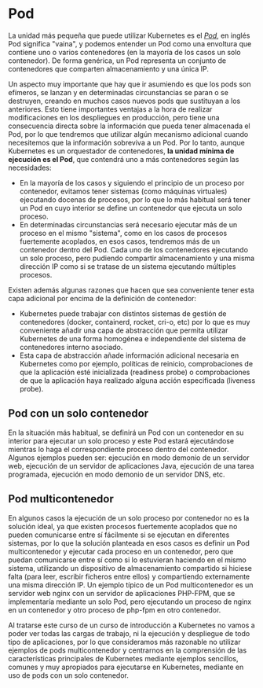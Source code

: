 # Pod

La unidad más pequeña que puede utilizar Kubernetes es el [*Pod*](https://kubernetes.io/es/docs/concepts/workloads/pods/pod/), en
inglés Pod significa "vaina", y podemos entender un Pod como una
envoltura que contiene uno o varios contenedores (en la mayoría de los
casos un solo contenedor). De forma genérica, un Pod representa un
conjunto de contenedores que comparten almacenamiento y una única
IP.

Un aspecto muy importante que hay que ir asumiendo es que los pods son
efímeros, se lanzan y en determinadas circunstancias se paran o se
destruyen, creando en muchos casos nuevos pods que sustituyan a los
anteriores. Esto tiene importantes ventajas a la hora de realizar
modificaciones en los despliegues en producción, pero tiene una
consecuencia directa sobre la información que pueda tener almacenada
el Pod, por lo que tendremos que utilizar algún mecanismo adicional
cuando necesitemos que la información sobreviva a un Pod. Por lo
tanto, aunque Kubernetes es un orquestador de contenedores, **la
unidad mínima de ejecución es el Pod**, que contendrá uno a más
contenedores según las necesidades:

* En la mayoría de los casos y siguiendo el principio de un proceso
  por contenedor, evitamos tener sistemas (como máquinas virtuales)
  ejecutando docenas de procesos, por lo que lo más habitual será
  tener un Pod en cuyo interior se define un contenedor que ejecuta un
  solo proceso.
* En determinadas circunstancias será necesario ejecutar más de un
  proceso en el mismo "sistema", como en los casos de procesos
  fuertemente acoplados, en esos casos, tendremos más de un
  contenedor dentro del Pod. Cada uno de los contenedores ejecutando
  un solo proceso, pero pudiendo compartir almacenamiento y una misma
  dirección IP como si se tratase de un sistema ejecutando múltiples
  procesos.

Existen además algunas razones que hacen que sea conveniente tener
esta capa adicional por encima de la definición de contenedor:

* Kubernetes puede trabajar con distintos sistemas de gestión de
  contenedores (docker, containerd, rocket, cri-o, etc) por lo que es
  muy conveniente añadir una capa de abstracción que permita utilizar
  Kubernetes de una forma homogénea e independiente del sistema de
  contenedores interno asociado.
* Esta capa de abstracción añade información adicional necesaria en
  Kubernetes como por ejemplo, políticas de reinicio, comprobaciones
  de que la aplicación esté inicializada (readiness probe) o
  comprobaciones de que la aplicación haya realizado alguna acción
  especificada (liveness probe).

## Pod con un solo contenedor

En la situación más habitual, se definirá un Pod con un contenedor en
su interior para ejecutar un solo proceso y este Pod estará
ejecutándose mientras lo haga el correspondiente proceso dentro del
contenedor. Algunos ejemplos pueden ser: ejecución en modo demonio
de un servidor web, ejecución de un servidor de aplicaciones Java,
ejecución de una tarea programada, ejecución en modo demonio de un
servidor DNS, etc.

## Pod multicontenedor

En algunos casos la ejecución de un solo proceso por contenedor no es
la solución ideal, ya que existen procesos fuertemente acoplados que
no pueden comunicarse entre sí fácilmente si se ejecutan en diferentes
sistemas, por lo que la solución planteada en esos casos es definir un
Pod multicontenedor y ejecutar cada proceso en un contenedor, pero que
puedan comunicarse entre sí como si lo estuvieran haciendo en el mismo
sistema, utilizando un dispositivo de almacenamiento compartido si
hiciese falta (para leer, escribir ficheros entre ellos) y
compartiendo externamente una misma dirección IP. Un ejemplo típico de
un Pod multicontenedor es un servidor web nginx con un servidor de
aplicaciones PHP-FPM, que se implementaría mediante un solo Pod, pero
ejecutando un proceso de nginx en un contenedor y otro proceso de
php-fpm en otro contenedor.

Al tratarse este curso de un curso de introducción a Kubernetes no
vamos a poder ver todas las cargas de trabajo, ni la ejecución y
despliegue de todo tipo de aplicaciones, por lo que consideramos más
razonable no utilizar ejemplos de pods multicontenedor y centrarnos en
la comprensión de las características principales de Kubernetes
mediante ejemplos sencillos, comunes y muy apropiados para ejecutarse
en Kubernetes, mediante en uso de pods con un solo contenedor.
